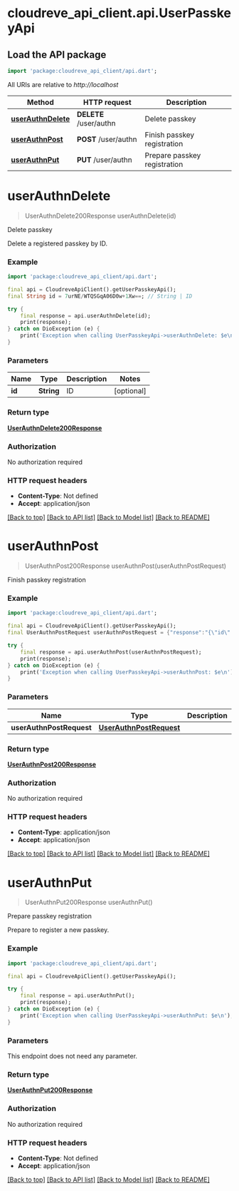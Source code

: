 # cloudreve_api_client.api.UserPasskeyApi

## Load the API package
```dart
import 'package:cloudreve_api_client/api.dart';
```

All URIs are relative to *http://localhost*

Method | HTTP request | Description
------------- | ------------- | -------------
[**userAuthnDelete**](UserPasskeyApi.md#userauthndelete) | **DELETE** /user/authn | Delete passkey
[**userAuthnPost**](UserPasskeyApi.md#userauthnpost) | **POST** /user/authn | Finish passkey registration
[**userAuthnPut**](UserPasskeyApi.md#userauthnput) | **PUT** /user/authn | Prepare passkey registration


# **userAuthnDelete**
> UserAuthnDelete200Response userAuthnDelete(id)

Delete passkey

Delete a registered passkey by ID.

### Example
```dart
import 'package:cloudreve_api_client/api.dart';

final api = CloudreveApiClient().getUserPasskeyApi();
final String id = 7urNE/WTQSGqA06D0w+1Xw==; // String | ID

try {
    final response = api.userAuthnDelete(id);
    print(response);
} catch on DioException (e) {
    print('Exception when calling UserPasskeyApi->userAuthnDelete: $e\n');
}
```

### Parameters

Name | Type | Description  | Notes
------------- | ------------- | ------------- | -------------
 **id** | **String**| ID | [optional] 

### Return type

[**UserAuthnDelete200Response**](UserAuthnDelete200Response.md)

### Authorization

No authorization required

### HTTP request headers

 - **Content-Type**: Not defined
 - **Accept**: application/json

[[Back to top]](#) [[Back to API list]](../README.md#documentation-for-api-endpoints) [[Back to Model list]](../README.md#documentation-for-models) [[Back to README]](../README.md)

# **userAuthnPost**
> UserAuthnPost200Response userAuthnPost(userAuthnPostRequest)

Finish passkey registration



### Example
```dart
import 'package:cloudreve_api_client/api.dart';

final api = CloudreveApiClient().getUserPasskeyApi();
final UserAuthnPostRequest userAuthnPostRequest = {"response":"{\"id\":\"7urNE_WTQSGqA06D0w-1Xw\",\"type\":\"public-key\",\"rawId\":\"7urNE_WTQSGqA06D0w-1Xw\",\"response\":{\"attestationObject\":\"o2NmbXRkbm9uZWdhdHRTdG10oGhhdXRoRGF0YViUSZYN5YgOjGh0NBcPZHZgW4_krrmihjLHmVzzuoMdl2NdAAAAANVIgm55tNtAo9gREW9-g0kAEO7qzRP1k0EhqgNOg9MPtV-lAQIDJiABIVggg1lGbgriP72Ro5GpDhgyH_FwmxDFbg_9IAvb1kKqtuUiWCA-wxwgCMp5OVE0s0E8U7ZR-v9HcVr88onxRbauZDUD9A\",\"clientDataJSON\":\"eyJ0eXBlIjoid2ViYXV0aG4uY3JlYXRlIiwiY2hhbGxlbmdlIjoiZnlFQ2I2aDh0bXZRcnZUV1p2Y05RZ0VUb08zMExqRHRmNzIxeUlHVTA0RSIsIm9yaWdpbiI6Imh0dHA6Ly9sb2NhbGhvc3Q6NTE3MyIsImNyb3NzT3JpZ2luIjpmYWxzZX0\"}}","name":"{browser} on {os}","ua":"Mozilla/5.0 (Macintosh; Intel Mac OS X 10_15_7) AppleWebKit/537.36 (KHTML, like Gecko) Chrome/137.0.0.0 Safari/537.36"}; // UserAuthnPostRequest | 

try {
    final response = api.userAuthnPost(userAuthnPostRequest);
    print(response);
} catch on DioException (e) {
    print('Exception when calling UserPasskeyApi->userAuthnPost: $e\n');
}
```

### Parameters

Name | Type | Description  | Notes
------------- | ------------- | ------------- | -------------
 **userAuthnPostRequest** | [**UserAuthnPostRequest**](UserAuthnPostRequest.md)|  | [optional] 

### Return type

[**UserAuthnPost200Response**](UserAuthnPost200Response.md)

### Authorization

No authorization required

### HTTP request headers

 - **Content-Type**: application/json
 - **Accept**: application/json

[[Back to top]](#) [[Back to API list]](../README.md#documentation-for-api-endpoints) [[Back to Model list]](../README.md#documentation-for-models) [[Back to README]](../README.md)

# **userAuthnPut**
> UserAuthnPut200Response userAuthnPut()

Prepare passkey registration

Prepare to register a new passkey.

### Example
```dart
import 'package:cloudreve_api_client/api.dart';

final api = CloudreveApiClient().getUserPasskeyApi();

try {
    final response = api.userAuthnPut();
    print(response);
} catch on DioException (e) {
    print('Exception when calling UserPasskeyApi->userAuthnPut: $e\n');
}
```

### Parameters
This endpoint does not need any parameter.

### Return type

[**UserAuthnPut200Response**](UserAuthnPut200Response.md)

### Authorization

No authorization required

### HTTP request headers

 - **Content-Type**: Not defined
 - **Accept**: application/json

[[Back to top]](#) [[Back to API list]](../README.md#documentation-for-api-endpoints) [[Back to Model list]](../README.md#documentation-for-models) [[Back to README]](../README.md)

